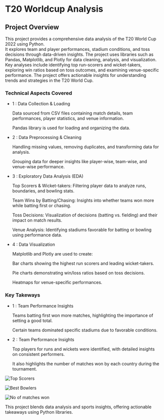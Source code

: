 # T20 Worldcup Analysis


## Project Overview

This project provides a comprehensive data analysis of the T20 World Cup 2022 using Python.  
It explores team and player performances, stadium conditions, and toss decisions through data-driven insights. The project uses libraries such as Pandas, Matplotlib, and Plotly for data cleaning, analysis, and visualization. 
Key analyses include identifying top run-scorers and wicket-takers, exploring win ratios based on toss outcomes, and examining venue-specific performance. 
The project offers actionable insights for understanding trends and strategies in the T20 World Cup.


### Technical Aspects Covered 

- 1 : Data Collection & Loading

  Data sourced from CSV files containing match details, team performances, player statistics, and venue information.

  Pandas library is used for loading and organizing the data.
- 2 :  Data Preprocessing & Cleaning

  Handling missing values, removing duplicates, and transforming data for analysis.

  Grouping data for deeper insights like player-wise, team-wise, and venue-wise performance.
- 3 : Exploratory Data Analysis (EDA)

  Top Scorers & Wicket-takers: Filtering player data to analyze runs, boundaries, and bowling stats.

  Team Wins by Batting/Chasing: Insights into whether teams won more while batting first or chasing.

  Toss Decisions: Visualization of decisions (batting vs. fielding) and their impact on match results.

  Venue Analysis: Identifying stadiums favorable for batting or bowling using performance data.
- 4 : Data Visualization

  Matplotlib and Plotly are used to create:
  
  Bar charts showing the highest run scorers and leading wicket-takers.
  
  Pie charts demonstrating win/loss ratios based on toss decisions.
  
  Heatmaps for venue-specific performances.

### Key Takeways 
  
 
- 1 : Team Performance Insights

  Teams batting first won more matches, highlighting the importance of setting a good total.

  Certain teams dominated specific stadiums due to favorable conditions.

- 2 : Team Performance Insights

  Top players for runs and wickets were identified, with detailed insights on consistent performers.

  It also highlights the number of matches won by each country during the tournament.

![Top Scorers](https://github.com/user-attachments/assets/54965eac-5a80-4f4c-9b47-0cde1be1df0d)
        
![Best Bowlers](https://github.com/user-attachments/assets/b41aa8a8-fd6b-4055-8979-f3b9ab1315fe)

![No of matches won](https://github.com/user-attachments/assets/5a1a5dba-79bf-4877-a67c-b24417b489e9)


This project blends data analysis and sports insights, offering actionable takeaways using Python libraries.
